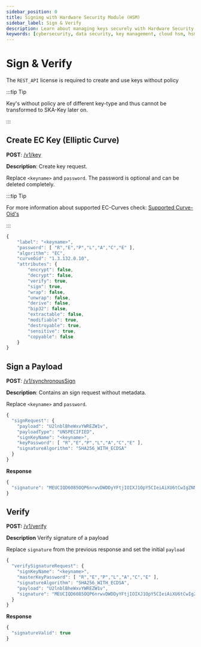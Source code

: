 ```yaml
---
sidebar_position: 0
title: Signing with Hardware Security Module (HSM)
sidebar_label: Sign & Verify
description: Learn about managing keys securely with Hardware Security Modules (HSMs) for data encryption and digital signatures.
keywords: [cybersecurity, data security, key management, cloud hsm, hsm key management, hsm cloud, hsm as a service, cloud based hsm, hsm digital signature, hsm services, hsm service, hsm, hardware security module, REST API license, EC Key, Elliptic Curve, create key request, sign request, verify signature, synchronous sign, signature algorithm, supported EC-Curves]
---
```


# Sign & Verify

The `REST_API` license is required to create and use keys without policy

:::tip Tip

Key's without policy are of different key-type and thus cannot be transformed to SKA-Key later on.

:::

## Create EC Key (Elliptic Curve)
**POST**: [/v1/key](https://primusdev.cloudshsm.com/swagger-ui/index.html?configUrl=/v3/api-docs/swagger-config#/Keys/createKey)

**Description**: Create key request.

Replace `<keyname>` and `password`. The password is optional and can be deleted completely.

:::tip Tip

For more information about supported EC-Curves check: [Supported Curve-Oid's](/tsb/Concepts/key/Curve-Oid.md)

:::

```js
{
    "label": "<keyname>",
    "password": [ "R","E","P","L","A","C","E" ],
    "algorithm": "EC",
    "curveOid": "1.3.132.0.10",
    "attributes": {
        "encrypt": false,
        "decrypt": false,
        "verify": true,
        "sign": true,
        "wrap": false,
        "unwrap": false,
        "derive": false,
        "bip32": false,
        "extractable": false,
        "modifiable": true,
        "destroyable": true,
        "sensitive": true,
        "copyable": false
    }
}
```

## Sign a Payload
**POST**: [/v1/synchronousSign](https://rest-api.cloudshsm.com/swagger-ui/index.html?configUrl=/v3/api-docs/swagger-config#/Synchronous%20Key%20Operations/synchronousSign)

**Description**: Contains an sign request without metadata.

Replace `<keyname>` and `password`.
```js
{
  "signRequest": {
    "payload": "U2lnblBheWxvYWREZW1v",
    "payloadType": "UNSPECIFIED",
    "signKeyName": "<keyname>",
    "keyPassword": [ "R","E","P","L","A","C","E" ],
    "signatureAlgorithm": "SHA256_WITH_ECDSA"
  }
}
```

**Response**
```js
{
  "signature": "MEUCIQD6085OQP6nrwvDWDDyYFtjIOIXJ1OpY5CIeiAiXU6tCwIgZNNM7KEtpk5vy+GupNhNdyLa4M+humtlLsgZQdJ9fcc="
}
```

## Verify
**POST:** [/v1/verify](https://rest-api.cloudshsm.com/swagger-ui/index.html?configUrl=/v3/api-docs/swagger-config#/Synchronous%20Key%20Operations/verifySignature)

**Description** Verify signature of a payload


Replace `signature` from the previous response and set the initial `payload`
```js
{
  "verifySignatureRequest": {
    "signKeyName": "<keyname>",
    "masterKeyPassword": [ "R","E","P","L","A","C","E" ],
    "signatureAlgorithm": "SHA256_WITH_ECDSA",
    "payload": "U2lnblBheWxvYWREZW1v",
    "signature": "MEUCIQD6085OQP6nrwvDWDDyYFtjIOIXJ1OpY5CIeiAiXU6tCwIgZNNM7KEtpk5vy+GupNhNdyLa4M+humtlLsgZQdJ9fcc="
  }
}
```

**Response**
```js
{
  "signatureValid": true
}
```